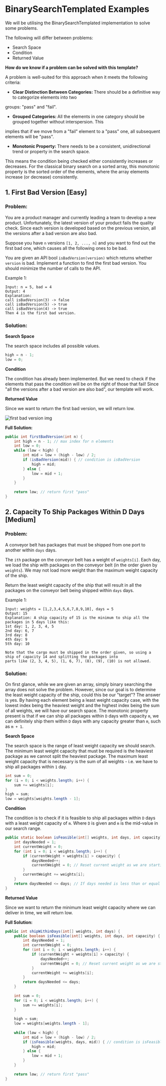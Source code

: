 # BinarySearchTemplated Examples

We will be utilising the BinarySearchTemplated implementation to solve some problems.

The following will differ between problems:

- Search Space
- Condition
- Returned Value

<b> How do we know if a problem can be solved with this template? </b>

A problem is well-suited for this approach when it meets the following criteria:

- <b> Clear Distinction Between Categories: </b> There should be a definitive way to categorize elements into two 

groups: "pass" and "fail".

- <b> Grouped Categories: </b> All the elements in one category should be grouped together without interspersion. This 

implies that if we move from a "fail" element to a "pass" one, all subsequent elements will be "pass".

- <b> Monotonic Property: </b> There needs to be a consistent, unidirectional trend or property in the search space. 

This means the condition being checked either consistently increases or decreases. For the classical binary search on a
sorted array, this monotonic property is the sorted order of the elements, where the array elements increase
(or decrease) consistently.

## 1. First Bad Version [Easy]

### Problem:

You are a product manager and currently leading a team to develop a new product. Unfortunately, the latest version of
your product fails the quality check. Since each version is developed based on the previous version, all the versions
after a bad version are also bad.

Suppose you have `n` versions `[1, 2, ..., n]` and you want to find out the first bad one, which causes all the
following ones to be bad.

You are given an API bool `isBadVersion(version)` which returns whether `version` is bad. Implement a function to find
the first bad version. You should minimize the number of calls to the API.

Example 1:

```
Input: n = 5, bad = 4
Output: 4
Explanation:
call isBadVersion(3) -> false
call isBadVersion(5) -> true
call isBadVersion(4) -> true
Then 4 is the first bad version.
```

### Solution:

<b> Search Space </b>

The search space includes all possible values.

```java
high = n - 1;
low = 0;
```

<b> Condition </b>

The condition has already been implemented. But we need to check if the elements that pass the condition will be on the
right of those that fail! Since "all the versions after a bad version are also bad", our template will work.

<b> Returned Value </b>

Since we want to return the first bad version, we will return low.

![first bad version img](../../../../../../../docs/assets/images/firstBadVersion.jpeg)

<b> Full Solution: </b>

```java
public int firstBadVersion(int n) {
    int high = n - 1; // max index for n elements
    int low = 0;
    while (low < high) {
        int mid = low + (high - low) / 2;
        if (isBadVersion(mid)) { // condition is isBadVersion
            high = mid;
        } else {
            low = mid + 1;
        }
    }
    
    return low; // return first "pass"
}
```

## 2. Capacity To Ship Packages Within D Days [Medium]

### Problem:

A conveyor belt has packages that must be shipped from one port to another within `days` days.

The `ith` package on the conveyor belt has a weight of `weights[i]`. Each day, we load the ship with packages on the
conveyor belt (in the order given by `weights`). We may not load more weight than the maximum weight capacity of the
ship.

Return the least weight capacity of the ship that will result in all the packages on the conveyor belt being shipped
within `days` days.

Example 1:

```
Input: weights = [1,2,3,4,5,6,7,8,9,10], days = 5
Output: 15
Explanation: A ship capacity of 15 is the minimum to ship all the packages in 5 days like this:
1st day: 1, 2, 3, 4, 5
2nd day: 6, 7
3rd day: 8
4th day: 9
5th day: 10

Note that the cargo must be shipped in the order given, so using a ship of capacity 14 and splitting the packages into 
parts like (2, 3, 4, 5), (1, 6, 7), (8), (9), (10) is not allowed.
```

### Solution:

On first glance, while we are given an array, simply binary searching the array does not solve the problem. However,
since our goal is to determine the least weight capacity of the ship, could this be our "target"? The answer is yes.
By having each element being a least weight capacity case, with the lowest index being the heaviest weight and the
highest index being the sum of all weights, we will have our search space. The monotonic property present is that if
we can ship all packages within `D` days with capacity `m`, we can definitely ship them within `D` days with any
capacity greater than `m`, such as `m + 1`.

<b> Search Space </b>

The search space is the range of least weight capacity we should search. The minimum least weight capacity that must be
required is the heaviest package as we cannot split the heaviest package. The maximum least weight capacity that is
necessary is the sum of all weights - i.e. we have to ship all packages within `1` day.

```java
int sum = 0;
for (i = 0; i < weights.length; i++) {
    sum += weights[i];
}
high = sum;
low = weights[weights.length - 1];
```

<b> Condition </b>

The condition is to check if it is feasible to ship all packages within `D` days with a least weight capacity of `m`.
Where `D` is given and `m` is the mid-value in our search range.

```java
public static boolean isFeasible(int[] weights, int days, int capacity) {
    int daysNeeded = 1;
    int currentWeight = 0;
    for (int i = 0; i < weights.length; i++) {
        if (currentWeight + weights[i] > capacity) {
            daysNeeded++;
            currentWeight = 0; // Reset current weight as we are starting a new day
        }
        currentWeight += weights[i];
    }
    return daysNeeded <= days; // If days needed is less than or equal to days, it is feasible
}
```

<b> Returned Value </b>

Since we want to return the minimum least weight capacity where we can deliver in time, we will return low.

<b> Full Solution: </b>

```java
public int shipWithinDays(int[] weights, int days) {
    public boolean isFeasible(int[] weights, int days, int capacity) {
        int daysNeeded = 1;
        int currentWeight = 0;
        for (int i = 0; i < weights.length; i++) {
            if (currentWeight + weights[i] > capacity) {
                daysNeeded++;
                currentWeight = 0; // Reset current weight as we are starting a new day
            }
            currentWeight += weights[i];
        }
        return daysNeeded <= days;
    }
    
    int sum = 0;
    for (i = 0; i < weights.length; i++) {
        sum += weights[i];
    }
    
    high = sum;
    low = weights[weights.length - 1];
    
    while (low < high) {
        int mid = low + (high - low) / 2;
        if (isFeasible(weights, days, mid)) { // condition is isFeasible
            high = mid;
        } else {
            low = mid + 1;
        }
    }
    
    return low; // return first "pass"
}
```
